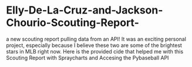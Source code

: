 # Elly-De-La-Cruz-and-Jackson-Chourio-Scouting-Report-

a new scouting report pulling data from an API! It was an exciting personal project, especially because I believe these two are some of the brightest stars in MLB right now. 
Here is the provided cide that helped me with this Scouting Report with Spraycharts and Accesing the Pybaseball API
